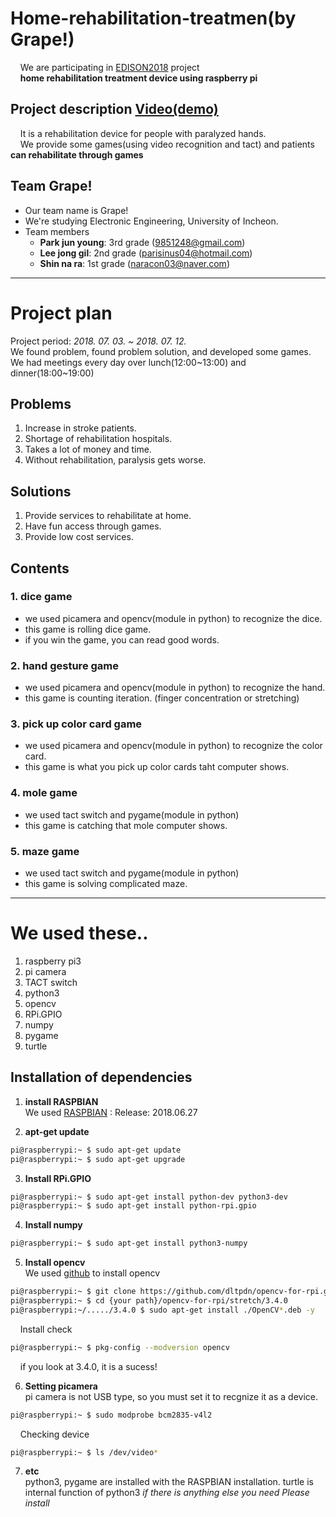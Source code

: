 # Home-rehabilitation-treatmen(by Grape!)
&nbsp;&nbsp;&nbsp;&nbsp;We are participating in [EDISON2018](https://github.com/ys7yoo/Edison2018) project  
&nbsp;&nbsp;&nbsp;&nbsp;__home rehabilitation treatment device using raspberry pi__  

## Project description [Video(demo)](http://naver.com)
&nbsp;&nbsp;&nbsp;&nbsp;It is a rehabilitation device for people with paralyzed hands.  
&nbsp;&nbsp;&nbsp;&nbsp;We provide some games(using video recognition and tact) and patients __can rehabilitate through games__

## Team Grape!
+ Our team name is Grape!
+ We're studying Electronic Engineering, University of Incheon.
+ Team members
  - __Park jun young__: 3rd grade (9851248@gmail.com)
  - __Lee jong gil__: 2nd grade (parisinus04@hotmail.com)
  - __Shin na ra__: 1st grade (naracon03@naver.com)
***


# Project plan
Project period: _2018. 07. 03. ~ 2018. 07. 12._  
We found problem, found problem solution, and developed some games.  
We had meetings every day over lunch(12:00\~13:00) and dinner(18:00\~19:00)  
## Problems
1. Increase in stroke patients.
2. Shortage of rehabilitation hospitals.
3. Takes a lot of money and time.
4. Without rehabilitation, paralysis gets worse.

## Solutions
1. Provide services to rehabilitate at home.
2. Have fun access through games.
3. Provide low cost services.

## Contents
### 1. __dice game__
  + we used picamera and opencv(module in python) to recognize the dice.
  + this game is rolling dice game.
  + if you win the game, you can read good words.

### 2. __hand gesture game__
  + we used picamera and opencv(module in python) to recognize the hand.
  + this game is counting iteration. (finger concentration or stretching)
 
### 3. __pick up color card game__
  + we used picamera and opencv(module in python) to recognize the color card.
  + this game is what you pick up color cards taht computer shows. 

### 4. __mole game__
  + we used tact switch and pygame(module in python)
  + this game is catching that mole computer shows.

### 5. __maze game__
  + we used tact switch and pygame(module in python)
  + this game is solving complicated maze.
***


# We used these..
1. raspberry pi3
2. pi camera
3. TACT switch
4. python3
5. opencv
5. RPi.GPIO
6. numpy
7. pygame
8. turtle

## Installation of dependencies
1. __install RASPBIAN__   
  We used [RASPBIAN](https://www.raspberrypi.org/downloads/raspbian/) : Release: 2018.06.27


2. __apt-get update__  
  ```bash
  pi@raspberrypi:~ $ sudo apt-get update
  pi@raspberrypi:~ $ sudo apt-get upgrade
  ```


3. __Install RPi.GPIO__  
  ```bash
  pi@raspberrypi:~ $ sudo apt-get install python-dev python3-dev
  pi@raspberrypi:~ $ sudo apt-get install python-rpi.gpio
  ```


4. __Install numpy__  
  ```bash
  pi@raspberrypi:~ $ sudo apt-get install python3-numpy
  ```


5. __Install opencv__  
  We used [github](https://github.com/dltpdn/opencv-for-rpi.git) to install opencv
  ```bash
  pi@raspberrypi:~ $ git clone https://github.com/dltpdn/opencv-for-rpi.git
  pi@raspberrypi:~ $ cd {your path}/opencv-for-rpi/stretch/3.4.0
  pi@raspberrypi:~/...../3.4.0 $ sudo apt-get install ./OpenCV*.deb -y
  ```
  
  &nbsp;&nbsp;&nbsp;&nbsp;Install check
  ```bash
  pi@raspberrypi:~ $ pkg-config --modversion opencv
  ```
  &nbsp;&nbsp;&nbsp;&nbsp;if you look at 3.4.0, it is a sucess!


6. __Setting picamera__  
  pi camera is not USB type, so you must set it to recgnize it as a device.
  ```bash
  pi@raspberrypi:~ $ sudo modprobe bcm2835-v4l2
  ```

  &nbsp;&nbsp;&nbsp;&nbsp;Checking device
  ```bash
  pi@raspberrypi:~ $ ls /dev/video*
  ```


7. __etc__  
  python3, pygame are installed with the RASPBIAN installation.
  turtle is internal function of python3
  _if there is anything else you need Please install_

